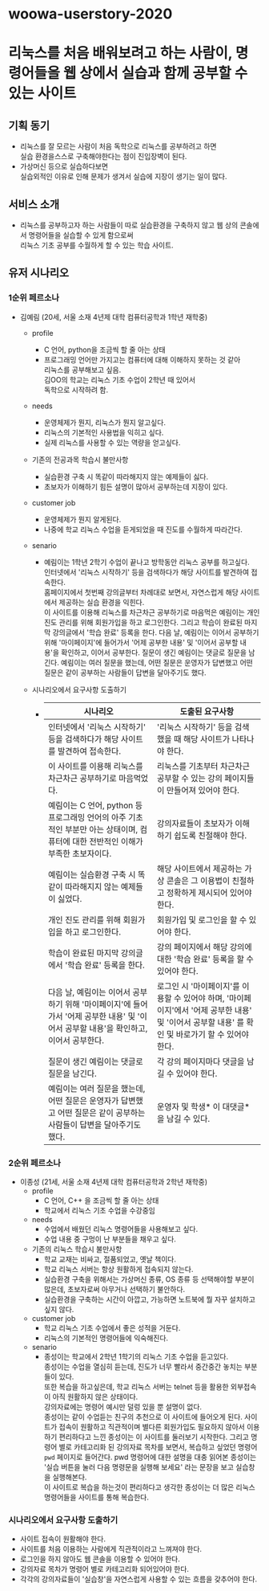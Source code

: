 # woowa-userstory-2020
# 리눅스를 처음 배워보려고 하는 사람이, 명령어들을 웹 상에서 실습과 함께 공부할 수 있는 사이트
## 기획 동기
 - 리눅스를 잘 모르는 사람이 처음 독학으로 리눅스를 공부하려고 하면  
 실습 환경을스스로 구축해야한다는 점이 진입장벽이 된다.
 - 가상머신 등으로 실습하다보면  
 실습외적인 이유로 인해 문제가 생겨서 실습에 지장이 생기는 일이 많다.
## 서비스 소개
 - 리눅스를 공부하고자 하는 사람들이 따로 실습환경을 구축하지 않고 웹 상의 콘솔에서 명령어들을 실습할 수 있게 함으로써  
 리눅스 기초 공부를 수월하게 할 수 있는 학습 사이트.


## 유저 시나리오
### 1순위 페르소나
- 김예림 (20세, 서울 소재 4년제 대학 컴퓨터공학과 1학년 재학중)
    - profile
        - C 언어, python을 조금씩 할 줄 아는 상태
        - 프로그래밍 언어만 가지고는 컴퓨터에 대해 이해하지 못하는 것 같아  
          리눅스를 공부해보고 싶음.  
          김OO의 학교는 리눅스 기초 수업이 2학년 때 있어서  
          독학으로 시작하려 함.  
    - needs
       - 운영체제가 뭔지, 리눅스가 뭔지 알고싶다.
       - 리눅스의 기본적인 사용법을 익히고 싶다.
       - 실제 리눅스를 사용할 수 있는 역량을 얻고싶다.
    - 기존의 전공과목 학습시 불만사항
       - 실습환경 구축 시 똑같이 따라해지지 않는 예제들이 싫다.
       - 초보자가 이해하기 힘든 설명이 많아서 공부하는데 지장이 있다.
    - customer job
       - 운영체제가 뭔지 알게된다.
       - 나중에 학교 리눅스 수업을 듣게되었을 때 진도를 수월하게 따라간다.
    - senario
       - 예림이는 1학년 2학기 수업이 끝나고 방학동안 리눅스 공부를 하고싶다.  
         인터넷에서 '리눅스 시작하기' 등을 검색하다가 해당 사이트를 발견하여 접속한다.  
         홈페이지에서 첫번째 강의글부터 차례대로 보면서, 자연스럽게 해당 사이트에서 제공하는 실습 환경을 익힌다.  
         이 사이트를 이용해 리눅스를 차근차근 공부하기로 마음먹은 예림이는 개인 진도 관리를 위해 회원가입을 하고 로그인한다. 그리고 학습이 완료된 마지막 강의글에서 '학습 완료' 등록을 한다.
       다음 날, 예림이는 이어서 공부하기 위해 '마이페이지'에 들어가서 '어제 공부한 내용' 및 '이어서 공부할 내용'을 확인하고, 이어서 공부한다. 질문이 생긴 예림이는 댓글로 질문을 남긴다. 예림이는 여러 질문을 했는데, 어떤 질문은 운영자가 답변했고 어떤 질문은 같이 공부하는 사람들이 답변을 달아주기도 했다.
       
    - 시나리오에서 요구사항 도출하기
       - | 시나리오 | 도출된 요구사항 |
         |----------|----------|
         | 인터넷에서 '리눅스 시작하기' 등을 검색하다가 해당 사이트를 발견하여 접속한다. | '리눅스 시작하기' 등을 검색했을 때 해당 사이트가 나타나야 한다. |
         | 이 사이트를 이용해 리눅스를 차근차근 공부하기로 마음먹었다. | 리눅스를 기초부터 차근차근 공부할 수 있는 강의 페이지들이 만들어져 있어야 한다. |
         | 예림이는 C 언어, python 등 프로그래밍 언어의 아주 기초적인 부분만 아는 상태이며, 컴퓨터에 대한 전반적인 이해가 부족한 초보자이다. | 강의자료들이 초보자가 이해하기 쉽도록 친절해야 한다. |
         | 예림이는 실습환경 구축 시 똑같이 따라해지지 않는 예제들이 싫었다. | 해당 사이트에서 제공하는 가상 콘솔은 그 이용법이 친절하고 정확하게 제시되어 있어야 한다. |
         | 개인 진도 관리를 위해 회원가입을 하고 로그인한다. | 회원가입 및 로그인을 할 수 있어야 한다. |
         | 학습이 완료된 마지막 강의글에서 '학습 완료' 등록을 한다. | 강의 페이지에서 해당 강의에 대한 '학습 완료' 등록을 할 수 있어야 한다. |
         | 다음 날, 예림이는 이어서 공부하기 위해 '마이페이지'에 들어가서 '어제 공부한 내용' 및 '이어서 공부할 내용'을 확인하고, 이어서 공부한다. | 로그인 시 '마이페이지'를 이용할 수 있어야 하며, '마이페이지'에서 '어제 공부한 내용' 및 '이어서 공부할 내용' 를 확인 및 바로가기 할 수 있어야 한다. |
         | 질문이 생긴 예림이는 댓글로 질문을 남긴다. | 각 강의 페이지마다 댓글을 남길 수 있어야 한다. | 
         | 예림이는 여러 질문을 했는데, 어떤 질문은 운영자가 답변했고 어떤 질문은 같이 공부하는 사람들이 답변을 달아주기도 했다. | 운영자 및 학생* 이 대댓글* 을 남길 수 있다. | 
       
### 2순위 페르소나
- 이종성 (21세, 서울 소재 4년제 대학 컴퓨터공학과 2학년 재학중)
    - profile
        - C 언어, C++ 을 조금씩 할 줄 아는 상태
        - 학교에서 리눅스 기초 수업을 수강중임
    - needs
       - 수업에서 배웠던 리눅스 명령어들을 사용해보고 싶다.
       - 수업 내용 중 구멍이 난 부분들을 채우고 싶다.
    - 기존의 리눅스 학습시 불만사항
       - 학교 교재는 비싸고, 절품되었고, 옛날 책이다.
       - 학교 리눅스 서버는 항상 원활하게 접속되지 않는다.  
       - 실습환경 구축을 위해서는 가상머신 종류, OS 종류 등 선택해야할 부분이 많은데, 초보자로써 아무거나 선택하기 불안하다.
       - 실습환경을 구축하는 시간이 아깝고, 가능하면 노트북에 뭘 자꾸 설치하고 싶지 않다.
    - customer job
       - 학교 리눅스 기초 수업에서 좋은 성적을 거둔다.
       - 리눅스의 기본적인 명령어들에 익숙해진다.
    - senario
       - 종성이는 학교에서 2학년 1학기의 리눅스 기초 수업을 듣고있다.  
         종성이는 수업을 열심히 듣는데, 진도가 너무 빨라서 중간중간 놓치는 부분들이 있다.  
         또한 복습을 하고싶은데, 학교 리눅스 서버는 telnet 등을 활용한 외부접속이 아직 원활하지 않은 상태이다.  
         강의자료에는 명령어 예시만 덜렁 있을 뿐 설명이 없다.  
         종성이는 같이 수업듣는 친구의 추천으로 이 사이트에 들어오게 된다.
         사이트가 접속이 원활하고 직관적이며 별다른 회원가입도 필요하지 않아서 이용하기 편리하다고 느낀 종성이는 이 사이트를 둘러보기 시작한다.
         그리고 명령어 별로 카테고리화 된 강의자료 목차를 보면서, 복습하고 싶었던 명령어 `pwd` 페이지로 들어간다.
         pwd 명령어에 대한 설명을 대충 읽어본 종성이는 '실습 버튼을 눌러 다음 명령문을 실행해 보세요' 라는 문장을 보고 실습창을 실행해본다.  
         이 사이트로 복습을 하는것이 편리하다고 생각한 종성이는 더 많은 리눅스 명령어들을 사이트를 통해 복습한다.

### 시나리오에서 요구사항 도출하기
- 사이트 접속이 원활해야 한다.
- 사이트를 처음 이용하는 사람에게 직관적이라고 느껴져야 한다.
- 로그인을 하지 않아도 웹 콘솔을 이용할 수 있어야 한다.
- 강의자료 목차가 명령어 별로 카테고리화 되어있어야 한다.
- 각각의 강의자료들이 '실습창'을 자연스럽게 사용할 수 있는 흐름을 갖추어야 한다.


